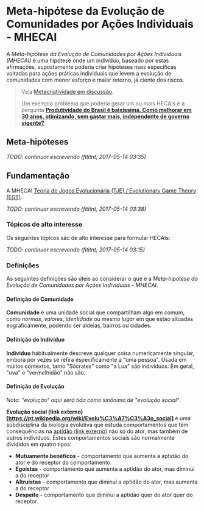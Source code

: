 # Meta-hipótese da Evolução de Comunidades por Ações Individuais - MHECAI
A _Meta-hipótese da Evolução de Comunidades por Ações Individuais (MHECAI)_ é
uma hipótese onde um indivíduo, baseado por estas afirmações, supostamente
poderia criar hipóteses mais específicas voltadas para ações práticas
individuais que levem a evolução de comunidades com menor esforço e maior
retorno, já ciente dos riscos.

> Veja [Metacriatividade em discussão](https://github.com/fititnt/metacriatividade-em-discussao).
>
> Um exemplo problema que poderia gerar um ou mais HECAIs é a pergunta
> **[Produtividade do Brasil é baixíssima. Como melhorar em 30 anos, otimizando,
sem gastar mais, independente de governo vigente?](https://www.facebook.com/fititnt/posts/1465962096788600)**

## Meta-hipóteses

_TODO: continuar escrevendo (fititnt, 2017-05-14 03:35)_

## Fundamentação

A MHECAI [Teoria de Jogos Evolucionária  (TJE) /
Evolutionary Game Theory (EGT)](https://en.wikipedia.org/wiki/Evolutionary_game_theory).

_TODO: continuar escrevendo (fititnt, 2017-05-14 03:38)_

### Tópicos de alto interesse
Os seguintes tópicos são de alto interesse para formular HECAIs:

_TODO: continuar escrevendo (fititnt, 2017-05-14 03:15)_

### Definições
As seguintes definições são úteis ao considerar o que é a _Meta-hipótese da
Evolução de Comunidades por Ações Individuais - MHECAI_.

#### Definição de Comunidade

**Comunidade** é uma unidade social que compartilham algo em comum, como
_normas_, _valores_, _identidade_ ou mesmo _lugar_ em que estão situadas 
eograficamente, podendo ser aldeias, bairros ou cidades.

#### Definição de Indivíduo

**Indivíduo** habitualmente descreve qualquer coisa numericamente singular,
embora por vezes se refira especificamente a "uma pessoa". Usada em muitos 
contextos, tanto "Sócrates" como "a Lua" são indivíduos. Em geral, "uva" e
"vermelhidão" não são.

#### Definição de Evolução

_Nota: "evolução" aqui será tida como sinônimo de "evolução social"_.

**Evolução social (link externo)[https://pt.wikipedia.org/wiki/Evolu%C3%A7%C3%A3o_social]**
é uma subdisciplina da biologia evolutiva que estuda comportamentos que têm
consequências na [aptidão (link externo)](https://pt.wikipedia.org/wiki/Aptid%C3%A3o)
não só do ator, mas também de outros indivíduos. Estes comportamentos sociais
são normalmente divididos em quatro tipos:

- **Mutuamente benéficos** - comportamento que aumenta a aptidão do ator e do receptor do comportamento.
- **Egoístas** - comportamento que aumenta a aptidão do ator, mas diminui a do receptor
- **Altruístas** - comportamento que diminui a aptidão do ator, mas aumenta a do receptor
- **Despeito** - comportamento que diminui a aptidão quer do ator quer do receptor.
